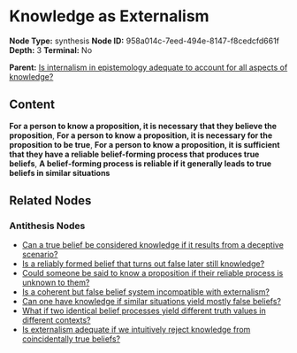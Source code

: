 # Knowledge as Externalism

**Node Type:** synthesis
**Node ID:** 958a014c-7eed-494e-8147-f8cedcfd661f
**Depth:** 3
**Terminal:** No

**Parent:** [Is internalism in epistemology adequate to account for all aspects of knowledge?](is-internalism-in-epistemology-adequate-to-account-for-all-aspects-of-knowledge-antithesis-62dcf01f-d9a5-469b-8b0a-343a0b576ef9.md)

## Content

**For a person to know a proposition, it is necessary that they believe the proposition**, **For a person to know a proposition, it is necessary for the proposition to be true**, **For a person to know a proposition, it is sufficient that they have a reliable belief-forming process that produces true beliefs**, **A belief-forming process is reliable if it generally leads to true beliefs in similar situations**

## Related Nodes

### Antithesis Nodes

- [Can a true belief be considered knowledge if it results from a deceptive scenario?](can-a-true-belief-be-considered-knowledge-if-it-results-from-a-deceptive-scenario-antithesis-9ad5c176-b81e-4849-9b3e-d3f1837ca67d.md)
- [Is a reliably formed belief that turns out false later still knowledge?](is-a-reliably-formed-belief-that-turns-out-false-later-still-knowledge-antithesis-4607306a-4291-4699-8616-bdc8694a78ce.md)
- [Could someone be said to know a proposition if their reliable process is unknown to them?](could-someone-be-said-to-know-a-proposition-if-their-reliable-process-is-unknown-to-them-antithesis-a82d40e2-ac96-4ca0-8786-b68c3713dbf9.md)
- [Is a coherent but false belief system incompatible with externalism?](is-a-coherent-but-false-belief-system-incompatible-with-externalism-antithesis-99c1f630-c150-4524-aef6-2ad102a342f6.md)
- [Can one have knowledge if similar situations yield mostly false beliefs?](can-one-have-knowledge-if-similar-situations-yield-mostly-false-beliefs-antithesis-fdde1603-3842-4d31-bcf5-2ee1b6de973b.md)
- [What if two identical belief processes yield different truth values in different contexts?](what-if-two-identical-belief-processes-yield-different-truth-values-in-different-contexts-antithesis-33f8a30d-0a74-4f1c-80b3-93b047d14ae7.md)
- [Is externalism adequate if we intuitively reject knowledge from coincidentally true beliefs?](is-externalism-adequate-if-we-intuitively-reject-knowledge-from-coincidentally-true-beliefs-antithesis-f0d7c85e-3bcf-4683-8277-a0a3aafc4445.md)
